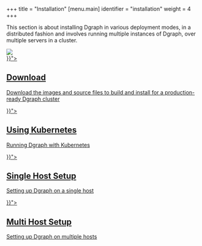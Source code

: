 +++
title = "Installation"
[menu.main]
  identifier = "installation"
  weight = 4
+++

<div class="landing">
  <div class="hero">
    <p>
      This section is about installing Dgraph in various deployment modes, in a distributed fashion and involves running multiple instances of Dgraph, over multiple servers in a cluster.
    </p>
    <img class="hero-deco" src="/images/hero-deco_403x160.png" />
  </div>
  <div class="item">
    <div class="icon"><i class="lni lni-download" aria-hidden="true"></i></div>
    <a  href="{{< relref "/installation/download.md">}}">
      <h2>Download</h2>
      <p>
        Download the images and source files to build and install for a production-ready Dgraph cluster
      </p>
    </a>
  </div>
  <div class="item">
    <div class="icon"><i class="lni lni-docker" aria-hidden="true"></i></div>
    <a href="{{< relref "/installation/kubernetes.md">}}">
      <h2>Using Kubernetes</h2>
      <p>
        Running Dgraph with Kubernetes
      </p>
    </a>
  </div>

<style>
  ul.contents {
    display: none;
  }
</style>


  <div class="item">
    <div class="icon"><i class="lni lni-cog" aria-hidden="true"></i></div>
    <a href="{{< relref "../installation/single-host-setup.md">}}">
      <h2>Single Host Setup</h2>
      <p>
        Setting up Dgraph on a single host
      </p>
    </a>
  </div>
  <div class="item">
    <div class="icon"><i class="lni lni-cogs" aria-hidden="true"></i></div>
    <a href="{{< relref "../installation/multi-host-setup.md">}}">
      <h2>Multi Host Setup</h2>
      <p>
        Setting up Dgraph on multiple hosts
      </p>
    </a>
  

</div>

<style>
  ul.contents {
    display: none;
  }
</style>
